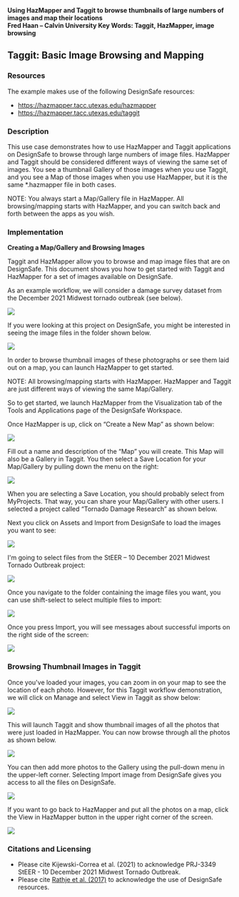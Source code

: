 **Using HazMapper and Taggit to browse thumbnails of large numbers of images and map their locations**   
**Fred Haan – Calvin University Key Words: Taggit, HazMapper, image browsing**
## Taggit: Basic Image Browsing and Mapping

### Resources 

The example makes use of the following DesignSafe resources:

* <https://hazmapper.tacc.utexas.edu/hazmapper>
* <https://hazmapper.tacc.utexas.edu/taggit>

### Description

This use case demonstrates how to use HazMapper and Taggit applications on DesignSafe to browse through large numbers of image files. HazMapper and Taggit should be considered different ways of viewing the same set of images. You see a thumbnail Gallery of those images when you use Taggit, and you see a Map of those images when you use HazMapper, but it is the same *.hazmapper file in both cases.

NOTE: You always start a Map/Gallery file in HazMapper. All browsing/mapping starts with HazMapper, and you can switch back and forth between the apps as you wish.

### Implementation

**Creating a Map/Gallery and Browsing Images**

Taggit and HazMapper allow you to browse and map image files that are on DesignSafe. This document shows you how to get started with Taggit and HazMapper for a set of images available on DesignSafe.

As an example workflow, we will consider a damage survey dataset from the December 2021 Midwest tornado outbreak (see below).

![](img/image001.png)

If you were looking at this project on DesignSafe, you might be interested in seeing the image files in the folder shown below.

![](img/image002.png)

In order to browse thumbnail images of these photographs or see them laid out on a map, you can launch HazMapper to get started.

NOTE: All browsing/mapping starts with HazMapper. HazMapper and Taggit are just different ways of viewing the same Map/Gallery.

So to get started, we launch HazMapper from the Visualization tab of the Tools and Applications page of the DesignSafe Workspace.


<!-- ![](img/image004.png) -->

Once HazMapper is up, click on “Create a New Map” as shown below:

![](img/image006.png)

Fill out a name and description of the “Map” you will create. This Map will also be a Gallery in Taggit. You then select a Save Location for your Map/Gallery by pulling down the menu on the right:


![](img/image007.png)

When you are selecting a Save Location, you should probably select from MyProjects. That way, you can share your Map/Gallery with other users. I selected a project called “Tornado Damage Research” as shown below. 

<!-- ![](img/image008.png) -->

Next you click on Assets and Import from DesignSafe to load the images you want to see:

![](img/image009.png)

I'm going to select files from the StEER – 10 December 2021 Midwest Tornado Outbreak project:

![](img/image010.png)

Once you navigate to the folder containing the image files you want, you can use shift-select to select multiple files to import:

![](img/image011.png)

Once you press Import, you will see messages about successful imports on the right side of the screen:

![](img/image012.png)

### Browsing Thumbnail Images in Taggit

Once you've loaded your images, you can zoom in on your map to see the location of each photo. However, for this Taggit workflow demonstration, we will click on Manage and select View in Taggit as show below:

![](img/image014.png)

This will launch Taggit and show thumbnail images of all the photos that were just loaded in HazMapper. You can now browse through all the photos as shown below.

![](img/image015.png)

You can then add more photos to the Gallery using the pull-down menu in the upper-left corner. Selecting Import image from DesignSafe gives you access to all the files on DesignSafe.

![](img/image017.png)

If you want to go back to HazMapper and put all the photos on a map, click the View in HazMapper button in the upper right corner of the screen.

![](img/image018.png)

### Citations and Licensing

* Please cite Kijewski-Correa et al. (2021) to acknowledge PRJ-3349 StEER - 10 December 2021 Midwest Tornado Outbreak.
* Please cite <a href="https://doi.org/10.1061/(ASCE)NH.1527-6996.0000246" target="_blank">Rathje et al. (2017)</a> to acknowledge the use of DesignSafe
resources.
